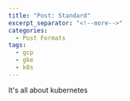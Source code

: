 ```yaml
---
title: "Post: Standard"
excerpt_separator: "<!--more-->"
categories:
  - Post Formats
tags:
  - gcp
  - gke
  - k8s
---
```


It's all about kubernetes
